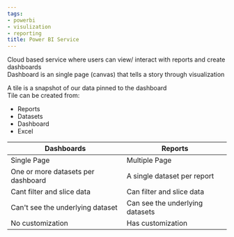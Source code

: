 ```yaml
---
tags:
- powerbi
- visulization
- reporting
title: Power BI Service
---
```


Cloud based service where users can view/ interact with reports and create dashboards  
Dashboard is an single page (canvas) that tells a story through visualization

A tile is a snapshot of our data pinned to the dashboard  
Tile can be created from:

* Reports
* Datasets
* Dashboard
* Excel

| Dashboards                         | Reports                         |
| ---------------------------------- | ------------------------------- |
| Single Page                        | Multiple Page                   |
| One or more datasets per dashboard | A single dataset per report     |
| Cant filter and slice data         | Can filter and slice data       |
| Can't see the underlying dataset   | Can see the underlying datasets |
| No customization                   | Has customization               |